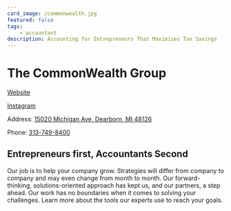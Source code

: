 ```yaml
---
card_image: /commonwealth.jpg
featured: false
tags:
    - accountant
description: Accounting for Entrepreneurs That Maximizes Tax Savings
---
```


# The CommonWealth Group

[Website](https://thecwealth.com)

[Instagram](https://www.instagram.com/thecommonwealthgroup/)

Address: [15020 Michigan Ave, Dearborn, MI 48126](https://maps.app.goo.gl/N8XrSJbqBUj7kQ2b6)

Phone: [313-749-8400](tel:313-749-8400)

## Entrepreneurs first, Accountants Second

Our job is to help your company grow. Strategies will differ from company to company and may even change from month to month. Our forward-thinking, solutions-oriented approach has kept us, and our partners, a step ahead. Our work has no boundaries when it comes to solving your challenges. Learn more about the tools our experts use to reach your goals.